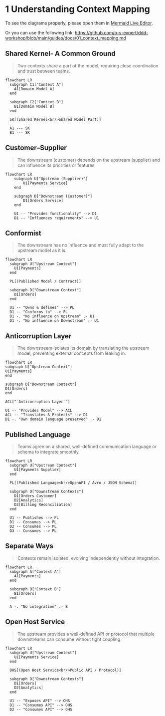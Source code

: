 # 1 Understanding Context Mapping

To see the diagrams properly, please open them in [Mermaid Live Editor](https://mermaid-js.github.io/mermaid-live-editor).

Or you can use the following link: https://github.com/o-s-expert/ddd-workshop/blob/main/guides/docs/01_context_mapping.md

## Shared Kernel- A Common Ground

> Two contexts share a part of the model, requiring close coordination and trust between teams.

```mermaid
flowchart LR
  subgraph C1["Context A"]
    A1[Domain Model A]
  end

  subgraph C2["Context B"]
    B1[Domain Model B]
  end

  SK[(Shared Kernel<br/>Shared Model Part)]

  A1 --- SK
  B1 --- SK
```

## Customer–Supplier

> The downstream (customer) depends on the upstream (supplier) and can influence its priorities or features.

```mermaid
flowchart LR
    subgraph U["Upstream (Supplier)"]
        U1[Payments Service]
    end

    subgraph D["Downstream (Customer)"]
        D1[Orders Service]
    end

    U1 -- "Provides functionality" --> D1
    D1 -- "Influences requirements" --> U1
```

## Conformist

> The downstream has no influence and must fully adapt to the upstream model as it is.


```mermaid
flowchart LR
  subgraph U["Upstream Context"]
    U1[Payments]
  end

  PL[(Published Model / Contract)]

  subgraph D["Downstream Context"]
    D1[Orders]
  end

  U1 -- "Owns & defines" --> PL
  D1 -- "Conforms to" --> PL
  D1 -. "No influence on Upstream" .- U1
  D1 -. "No influence on Downstream" .- U1
  ```

## Anticorruption Layer

> The downstream isolates its domain by translating the upstream model, preventing external concepts from leaking in.


```mermaid
flowchart LR
subgraph U["Upstream Context"]
U1[Payments]
end

subgraph D["Downstream Context"]
D1[Orders]
end

ACL["`Anticorruption Layer`"]

U1 -- "Provides Model" --> ACL
ACL -- "Translates & Protects" --> D1
D1 -. "Own domain language preserved" .- D1
 ```

## Published Language

> Teams agree on a shared, well-defined communication language or schema to integrate smoothly.
 
```mermaid
flowchart LR
  subgraph U["Upstream Context"]
    U1[Payments Supplier]
  end

  PL[(Published Language<br/>OpenAPI / Avro / JSON Schema)]

  subgraph D["Downstream Contexts"]
    D1[Orders Customer]
    D2[Analytics]
    D3[Billing Reconciliation]
  end

  U1 -- Publishes --> PL
  D1 -- Consumes --> PL
  D2 -- Consumes --> PL
  D3 -- Consumes --> PL
```

## Separate Ways

> Contexts remain isolated, evolving independently without integration.

```mermaid
flowchart LR
  subgraph A["Context A"]
    A1[Payments]
  end

  subgraph B["Context B"]
    B1[Orders]
  end

  A -. "No integration" .- B
```

## Open Host Service

> The upstream provides a well-defined API or protocol that multiple downstreams can consume without tight coupling.

```mermaid
flowchart LR
  subgraph U["Upstream Context"]
    U1[Payments Service]
  end

  OHS[(Open Host Service<br/>Public API / Protocol)]

  subgraph D["Downstream Contexts"]
    D1[Orders]
    D2[Analytics]
  end

  U1 -- "Exposes API" --> OHS
  D1 -- "Consumes API" --> OHS
  D2 -- "Consumes API" --> OHS
```